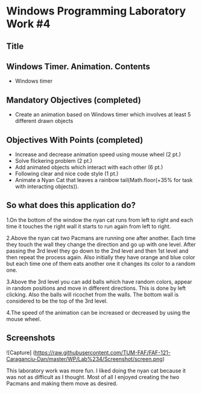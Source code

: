 Windows Programming Laboratory Work #4
======================================

Title
-----
Windows Timer. Animation.
Contents
--------
- Windows timer

Mandatory Objectives (completed)
--------------------------------
-	Create an animation based on Windows timer which involves at least 5 different drawn objects                                                               

Objectives With Points (completed)
----------------------------------
-	Increase and decrease animation speed using mouse wheel (2 pt.)
-	Solve flickering problem (2 pt.)
-	Add animated objects which interact with each other (6 pt.)                           
-	Following clear and nice code style (1 pt.)
- Animate a Nyan Cat that leaves a rainbow tail(Math.floor(+35% for task with interacting objects)).

So what does this application do?
-------------------------- 
1.On the bottom of the window the nyan cat runs from left to right and each time it touches the right wall it starts to run again from left to right.

2.Above the nyan cat two Pacmans are running one after another. Each time they touch the wall they change the direction and go up with one level. After passing the 3rd level they go down to the 2nd level and then 1st level and then repeat the process again. Also initially they have orange and blue color but each time one of them eats another one it changes its color to a random one.

3.Above the 3rd level you can add balls which have random colors, appear in random positions and move in different directions. This is done by left clicking.
Also the balls will ricochet from the walls. The bottom wall is considered to be the top of the 3rd level.
 
4.The speed of the animation can be increased or decreased by using the mouse wheel.
 
Screenshots
--------------------------

![Capture] (https://raw.githubusercontent.com/TUM-FAF/FAF-121-Caraganciu-Dan/master/WP/Lab%234/Screenshot/screen.png)

   This laboratory work was more fun. I liked doing the nyan cat because it was not as difficult as I thought. Most of all I enjoyed creating the two Pacmans and making them move as desired. 

